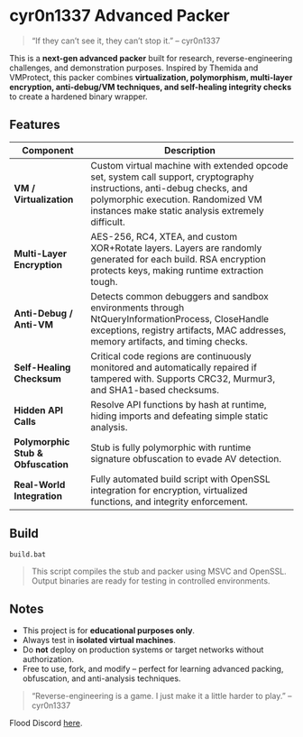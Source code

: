 # cyr0n1337 Advanced Packer

> “If they can’t see it, they can’t stop it.” – cyr0n1337

This is a **next-gen advanced packer** built for research, reverse-engineering challenges, and demonstration purposes. Inspired by Themida and VMProtect, this packer combines **virtualization, polymorphism, multi-layer encryption, anti-debug/VM techniques, and self-healing integrity checks** to create a hardened binary wrapper.

## Features

| Component                          | Description                                                                                                                                                                                                      |
| ---------------------------------- | ---------------------------------------------------------------------------------------------------------------------------------------------------------------------------------------------------------------- |
| **VM / Virtualization**            | Custom virtual machine with extended opcode set, system call support, cryptography instructions, anti-debug checks, and polymorphic execution. Randomized VM instances make static analysis extremely difficult. |
| **Multi-Layer Encryption**         | AES-256, RC4, XTEA, and custom XOR+Rotate layers. Layers are randomly generated for each build. RSA encryption protects keys, making runtime extraction tough.                                                   |
| **Anti-Debug / Anti-VM**           | Detects common debuggers and sandbox environments through NtQueryInformationProcess, CloseHandle exceptions, registry artifacts, MAC addresses, memory artifacts, and timing checks.                             |
| **Self-Healing Checksum**          | Critical code regions are continuously monitored and automatically repaired if tampered with. Supports CRC32, Murmur3, and SHA1-based checksums.                                                                 |
| **Hidden API Calls**               | Resolve API functions by hash at runtime, hiding imports and defeating simple static analysis.                                                                                                                   |
| **Polymorphic Stub & Obfuscation** | Stub is fully polymorphic with runtime signature obfuscation to evade AV detection.                                                                                                                              |
| **Real-World Integration**         | Fully automated build script with OpenSSL integration for encryption, virtualized functions, and integrity enforcement.                                                                                          |

## Build

```batch
build.bat
```

> This script compiles the stub and packer using MSVC and OpenSSL. Output binaries are ready for testing in controlled environments.

## Notes

* This project is for **educational purposes only**.
* Always test in **isolated virtual machines**.
* Do **not** deploy on production systems or target networks without authorization.
* Free to use, fork, and modify – perfect for learning advanced packing, obfuscation, and anti-analysis techniques.

> “Reverse-engineering is a game. I just make it a little harder to play.” – cyr0n1337

Flood Discord [here](https://discord.gg/echoflood).
